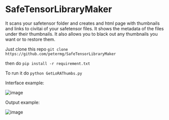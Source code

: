 # SafeTensorLibraryMaker
It scans your safetensor folder and creates and html page with thumbnails and links to civitai of your safetensor files. It shows the metadata of the files under their thumbnails. It also allows you to black out any thumbnails you want or to restore them.

Just clone this repo `git clone https://github.com/petermg/SafeTensorLibraryMaker` 

then do `pip install -r requirement.txt`

To run it do
`python GetLoRAThumbs.py`

Interface example:

![image](https://github.com/user-attachments/assets/3206d212-b0bb-44d0-b7c5-d835798cf76e)


Output example:

![image](https://github.com/user-attachments/assets/f5911161-e5d0-40aa-b889-5d6453747054)

